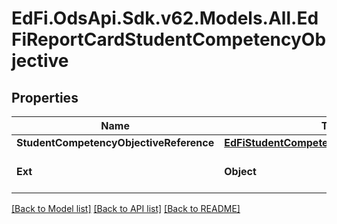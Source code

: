 # EdFi.OdsApi.Sdk.v62.Models.All.EdFiReportCardStudentCompetencyObjective

## Properties

Name | Type | Description | Notes
------------ | ------------- | ------------- | -------------
**StudentCompetencyObjectiveReference** | [**EdFiStudentCompetencyObjectiveReference**](EdFiStudentCompetencyObjectiveReference.md) |  | 
**Ext** | **Object** | Extensions to the ReportCardStudentCompetencyObjective entity. | [optional] 

[[Back to Model list]](../README.md#documentation-for-models) [[Back to API list]](../README.md#documentation-for-api-endpoints) [[Back to README]](../README.md)

